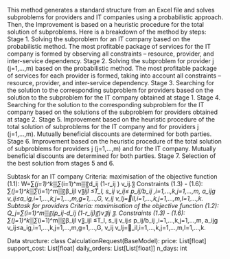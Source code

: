 This method generates a standard structure from an Excel file and solves subproblems for providers and IT companies using a probabilistic approach. Then, the Improvement is based on a heuristic procedure for the total solution of subproblems.
Here is a breakdown of the method by steps:
Stage 1. Solving the subproblem for an IT company based on the probabilistic method. The most profitable package of services for the IT company is formed by observing all constraints – resource, provider, and inter-service dependency.
Stage 2. Solving the subproblem for provider j (j=1,…,m) based on the probabilistic method. The most profitable package of services for each provider is formed, taking into account all constraints – resource, provider, and inter-service dependency.
Stage 3. Searching for the solution to the corresponding subproblem for providers based on the solution to the subproblem for the IT company obtained at stage 1.
Stage 4. Searching for the solution to the corresponding subproblem for the IT company based on the solutions of the subproblem for providers obtained at stage 2.
Stage 5. Improvement based on the heuristic procedure of the total solution of subproblems for the IT company and for providers j (j=1,…,m). Mutually beneficial discounts are determined for both parties.
Stage 6. Improvement based on the heuristic procedure of the total solution of subproblems for providers j (j=1,…,m) and for the IT company. Mutually beneficial discounts are determined for both parties.
Stage 7. Selection of the best solution from stages 5 and 6.

Subtask for an IT company
Criteria: maximisation of the objective function (1.1):
W=∑_(j=1)^k▒∑_(i=1)^m▒〖d_ij (1-r_ij ) v_ij.〗
Constraints (1.3) - (1.6):
∑_(j=1)^k▒∑_(i=1)^m▒〖β_ijl v〗_ijl ≤T_l,
s_ij v_ij≤  p_ij/b_ij ,i=1,…,k,j=1,…,m,
a_ijg v_ij≤a_ig,i=1,…,k,j=1,…,m,g=1,…,G,
v_ij v_lj=_il,i=1,…,k,j=1,…,m,l=1,…,k.
Subtask for providers
Criteria: maximisation of the objective function (1.2):
Q_j=∑_(i=1)^m▒〖(p_ij-d_ij (1-r_ij)〖)v〗_ij 〗.
Constraints (1.3) - (1.6):
∑_(j=1)^k▒∑_(i=1)^m▒〖β_ijl v〗_ijl ≤T_l,
s_ij v_ij≤  p_ij/b_ij ,i=1,…,k,j=1,…,m,
a_ijg v_ij≤a_ig,i=1,…,k,j=1,…,m,g=1,…,G,
v_ij v_lj=_il,i=1,…,k,j=1,…,m,l=1,…,k.

Data structure:
class CalculationRequest(BaseModel):
    price: List[float]
    support_cost: List[float]
    daily_orders: List[List[float]]
    n_days: int
